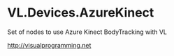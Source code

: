 # VL.Devices.AzureKinect
Set of nodes to use Azure Kinect BodyTracking with VL

http://visualprogramming.net